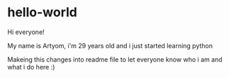 # hello-world

Hi everyone!

My name is Artyom, i'm 29 years old and i just started learning python

Makeing this changes into readme file  to let everyone know who i am and what i do here :)
